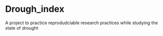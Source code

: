 # Drough_index
A project to practice reprodudciable research practices while studying the state of drought
